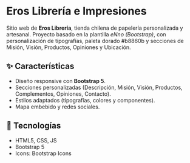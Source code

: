 # Eros Librería e Impresiones

Sitio web de **Eros Librería**, tienda chilena de papelería personalizada y artesanal. Proyecto basado en la plantilla *eNno (Bootstrap)*, con personalización de tipografías, paleta dorado #b8860b y secciones de Misión, Visión, Productos, Opiniones y Ubicación.

## ✨ Características
- Diseño responsive con **Bootstrap 5**.
- Secciones personalizadas (Descripción, Misión, Visión, Productos, Complementos, Opiniones, Contacto).
- Estilos adaptados (tipografías, colores y componentes).
- Mapa embebido y redes sociales.

## 🧩 Tecnologías
- HTML5, CSS, JS
- Bootstrap 5
- Icons: Bootstrap Icons

